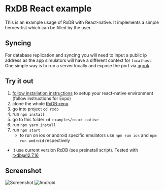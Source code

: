 # RxDB React example

This is an example usage of RxDB with React-native. It implements a simple heroes-list which can be filled by the user.

## Syncing

For database replication and syncing you will need to input a public ip address as the app simulators will have a different context for `localhost`. One simple way is to run a server locally and expose the port via [ngrok](https://ngrok.com/).

## Try it out

1. [follow installation instructions](https://reactnative.dev/docs/environment-setup) to setup your react-native environment (follow instructions for Expo)
1. clone the whole [RxDB-repo](https://github.com/pubkey/rxdb)
1. go into project `cd rxdb`
1. run `npm install`
1. go to this folder `cd examples/react-native`
1. run `npx yarn install`
1. run `npm start`
   * to run on ios or android specific emulators use `npm run ios` and `npm run android` respectively

* It use current version RxDB (see preinstall script). Tested with rxdb@12.7.16
## Screenshot

![Screenshot](docfiles/screenshot.png?raw=true)
![Android](docfiles/android.png?raw=true)

